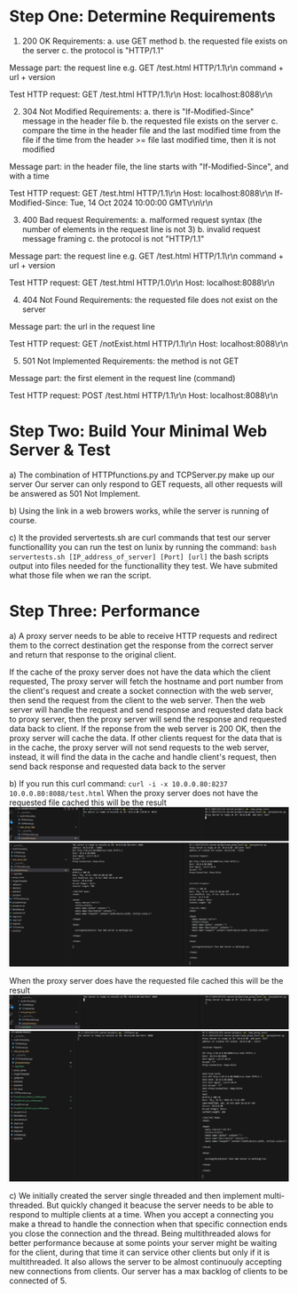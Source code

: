 # Step One: Determine Requirements

1. 200	OK
Requirements: 
    a. use GET method
    b. the requested file exists on the server
    c. the protocol is "HTTP/1.1"

Message part: 
    the request line 
    e.g. GET /test.html HTTP/1.1\r\n
    command + url + version

Test HTTP request:
    GET /test.html HTTP/1.1\r\n
    Host: localhost:8088\r\n

2. 304	Not Modified
Requirements: 
        a. there is "If-Modified-Since" message in the header file
        b. the requested file exists on the server
        c. compare the time in the header file and the last modified time from the file
        if the time from the header >= file last modified time, then it is not modified

Message part: 
    in the header file, the line starts with "If-Modified-Since", and with a time

Test HTTP request:
    GET /test.html HTTP/1.1\r\n
    Host: localhost:8088\r\n
    If-Modified-Since: Tue, 14 Oct 2024 10:00:00 GMT\r\n\r\n

3. 400	Bad request
Requirements: 
    a. malformed request syntax (the number of elements in the request line is not 3)
    b. invalid request message framing 
    c. the protocol is not "HTTP/1.1"

Message part: 
    the request line 
    e.g. GET /test.html HTTP/1.1\r\n
    command + url + version

Test HTTP request:
    GET /test.html HTTP/1.0\r\n
    Host: localhost:8088\r\n

4. 404	Not Found
Requirements: 
    the requested file does not exist on the server

Message part: 
    the url in the request line

Test HTTP request:
    GET /notExist.html HTTP/1.1\r\n
    Host: localhost:8088\r\n

5. 501	Not Implemented
Requirements: 
    the method is not GET

Message part: 
    the first element in the request line (command)

Test HTTP request:
    POST /test.html HTTP/1.1\r\n
    Host: localhost:8088\r\n


# Step Two: Build Your Minimal Web Server & Test

a)  The combination of HTTPfunctions.py and TCPServer.py make up our server
    Our server can only respond to GET requests, all other requests will be answered
    as 501 Not Implement. 

b)  Using the link in a web browers works, while the server is running of course.

c)  It the provided servertests.sh are curl commands that test our server functionallity
    you can run the test on lunix by running the command:
    ```bash servertests.sh [IP_address_of_server] [Port] [url]```
    the bash scripts output into files needed for the functionallity they test. 
    We have submited what those file when we ran the script.


# Step Three: Performance 

a)  A proxy server needs to be able to receive HTTP requests and redirect them 
    to the correct destination get the response from the correct server and 
    return that response to the original client.

If the cache of the proxy server does not have the data which the client requested, The proxy server will fetch 
the hostname and port number from the client's request and create a socket connection with the web server, then send 
the request from the client to the web server. Then the web server will handle the request and send response and requested 
data back to proxy server, then the proxy server will send the response and requested data back to client.
If the reponse from the web server is 200 OK, then the proxy server will cache the data. If other clients request for the 
data that is in the cache, the proxy server will not send requests to the web server, instead, it will find the data 
in the cache and handle client's request, then send back response and requested data back to the server

b)  If you run this curl command: ```curl -i -x 10.0.0.80:8237 10.0.0.80:8088/test.html```
    When the proxy server does not have the requested file cached this will be the result
    ![name](ProxySever_before_no_caching.png)
    ![name](ProxyServer_no_caching.png)

When the proxy server does have the requested file cached this will be the result
    ![name](ProxyServer_before_caching.png)
    ![name](ProxyServer_with_caching.png)




c)  We initially created the server single threaded and then implement multi-threaded.
    But quickly changed it beacuse the server needs to be able to respond to multiple clients at a time.
    When you accept a connecting you make a thread to handle the connection when that specific connection ends
    you close the connection and the thread.
    Being multithreaded alows for better performance because at some points your server might be waiting for the client,
    during that time it can service other clients but only if it is multithreaded. It also allows the server to be almost
    continuouly accepting new connections from clients. Our server has a max backlog of clients to be connected of 5.
